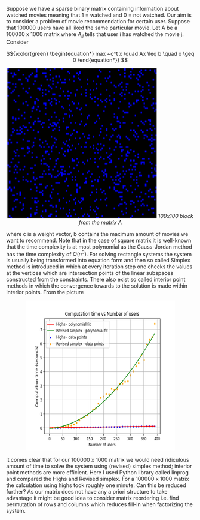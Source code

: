 
 Suppose we have a sparse binary matrix containing information about watched movies meaning that
1 = watched and 0 = not watched. Our aim is to consider a problem of movie recommendation for certain user. Suppose that 100000 users have all liked
the same particular movie. Let A be a 100000 x 1000 matrix where $A_{ij}$ tells that user i has watched the movie j. Consider

$${\color{green}
\begin{equation*}
max ~c^t x \quad
Ax \leq b \quad
x \geq 0
\end{equation*}}
$$

 <p float="left" align= "center">
 <img src="https://raw.githubusercontent.com/ereekaur/finance/main/SPARSE.png" width="400" height="400">
  <em>100x100 block from the matrix A </em>
</p>


where c is a weight vector, b contains the maximum amount of movies we want to recommend. Note that in the case of square matrix it is well-known that the time complexity is at most polynomial as the
Gauss-Jordan method has the time complexity of $O(n^3)$. For solving rectangle systems the system is usually being transformed into equation form and then so called Simplex method is introduced in which at every
iteration step one checks the values at the vertices which are intersection points of the linear subspaces constructed from the constraints. There also exist so called interior point methods in which the convergence
towards to the solution is made within interior points. From the picture

<p float="left" align= "center">
 <img src="https://raw.githubusercontent.com/ereekaur/finance/main/SimplexVsHighs.png" width="400" height="400">
</p>

it comes clear that for our 100000 x 1000 matrix we would need ridiculous amount of time to solve the system using (revised) simplex method; interior point methods are more efficient. Here I used Python library called linprog and compared
the Highs and Revised simplex. For a 100000 x 1000 matrix the calculation using highs took roughly one minute. Can this be reduced further? As our matrix does not have any a priori structure to take advantage it might be good idea to 
consider matrix reordering i.e. find permutation of rows and columns which reduces fill-in when factorizing the system.

